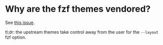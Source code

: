 # Why are the fzf themes vendored?

See [this issue](https://github.com/folke/tokyonight.nvim/issues/542).

tl;dr: the upstream themes take control away from the user for the `--layout` fzf option.
